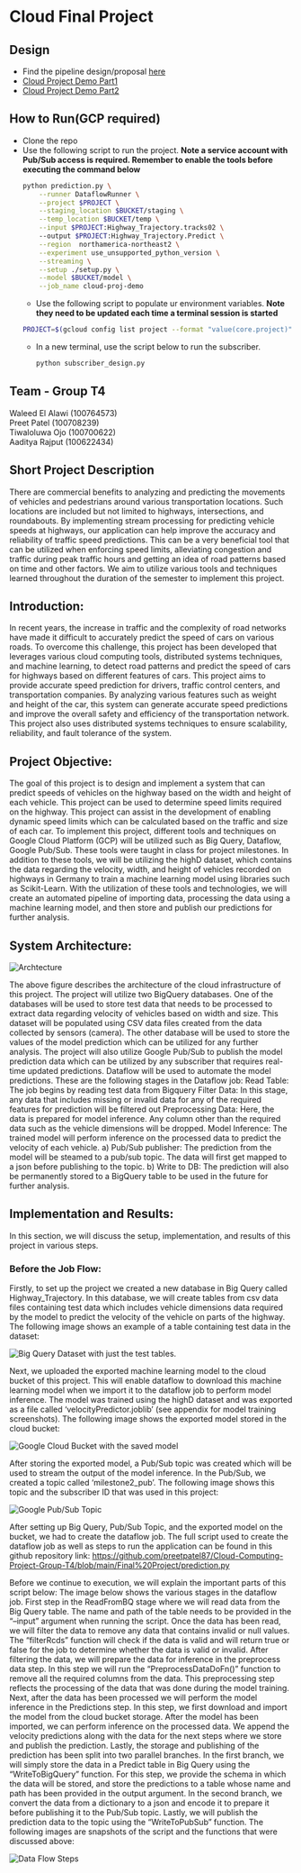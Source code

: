 # Cloud Final Project

## Design
- Find the pipeline design/proposal [here](https://docs.google.com/document/d/1r0pLqDuQMCbqDKsQqahURGHPus3RO9M7zlsiVZ8JRU0/edit?usp=share_link)
- [Cloud Project Demo Part1 ](https://drive.google.com/file/d/1l-yf8NnBPlca9OMT5YqYcd6cTy28LFTg/view?usp=share_link)
- [Cloud Project Demo Part2 ](https://drive.google.com/file/d/1F1JJ9czU8AHLYVgC6FzjNKMN7j64o6xh/view?usp=share_link)


## How to Run(GCP required)
- Clone the repo
- Use the following script to run the project. **Note a service account with Pub/Sub access is required. Remember to enable the tools before executing the command below**
    ```bash
    python prediction.py \
        --runner DataflowRunner \
        --project $PROJECT \
        --staging_location $BUCKET/staging \
        --temp_location $BUCKET/temp \
        --input $PROJECT:Highway_Trajectory.tracks02 \ 
        --output $PROJECT:Highway_Trajectory.Predict \
        --region  northamerica-northeast2 \
        --experiment use_unsupported_python_version \
        --streaming \
        --setup ./setup.py \
        --model $BUCKET/model \
        --job_name cloud-proj-demo
    ```
    - Use the following script to populate ur environment variables. **Note they need to be updated each time a terminal session is started**
    ```bash
    PROJECT=$(gcloud config list project --format "value(core.project)") && BUCKET=gs://$PROJECT-bucket
    ```
    - In a new terminal, use the script below to run the subscriber.
        ```bash
        python subscriber_design.py
        ```

## Team - Group T4
Waleed El Alawi (100764573)<br>
Preet Patel (100708239) <br>
Tiwaloluwa Ojo (100700622)<br>
Aaditya Rajput (100622434)<br>


## Short Project Description
There are commercial benefits to analyzing and predicting the movements of vehicles and pedestrians around various transportation locations. Such locations are included but not limited to highways, intersections, and roundabouts. By implementing stream processing for predicting vehicle speeds at highways, our application can help improve the accuracy and reliability of traffic speed predictions. This can be a very beneficial tool that can be utilized when enforcing speed limits, alleviating congestion and traffic during peak traffic hours and getting an idea of road patterns based on time and other factors. We aim to utilize various tools and techniques learned throughout the duration of the semester to implement this project.

## Introduction:
In recent years, the increase in traffic and the complexity of road networks have made it difficult to accurately predict the speed of cars on various roads. To overcome this challenge, this project has been developed that leverages various cloud computing tools, distributed systems techniques, and machine learning, to detect road patterns and predict the speed of cars for highways based on different features of cars. This project aims to provide accurate speed prediction for drivers, traffic control centers, and transportation companies. By analyzing various features such as weight and height of the car, this system can generate accurate speed predictions and improve the overall safety and efficiency of the transportation network. This project also uses distributed systems techniques to ensure scalability, reliability, and fault tolerance of the system. 

## Project Objective:
The goal of this project is to design and implement a system that can predict speeds of vehicles on the highway based on the width and height of each vehicle. This project can be used to determine speed limits required on the highway. This project can assist in the development of enabling dynamic speed limits which can be calculated based on the traffic and size of each car. To implement this project, different tools and techniques on Google Cloud Platform (GCP) will be utilized such as Big Query, Dataflow, Google Pub/Sub. These tools were taught in class for project milestones. In addition to these tools, we will be utilizing the highD dataset, which contains the data regarding the velocity, width, and height of vehicles recorded on highways in Germany to train a machine learning model using libraries such as Scikit-Learn. With the utilization of these tools and technologies, we will create an automated pipeline of importing data, processing the data using a machine learning model, and then store and publish our predictions for further analysis.

## System Architecture:

![Archtecture](https://github.com/preetpatel87/Cloud-Computing-Project-Group-T4/blob/main/Final%20Project/images/image16.png)

The above figure describes the architecture of the cloud infrastructure of this project. The project will utilize two BigQuery databases. One of the databases will be used to store test data that needs to be processed to extract data regarding velocity of vehicles based on width and size. This dataset will be populated using CSV data files created from the data collected by sensors (camera).  The other database will be used to store the values of the model prediction which can be utilized for any further analysis. The project will also utilize Google Pub/Sub to publish the model prediction data which can be utilized by any subscriber that requires real-time updated predictions. Dataflow will be used to automate the model predictions. These are the following stages in the Dataflow job:
Read Table: The job begins by reading test data from Bigquery
Filter Data: In this stage, any data that includes missing or invalid data for any of the required features for prediction will be filtered out
Preprocessing Data: Here, the data is prepared for model inference. Any column other than the required data such as the vehicle dimensions will be dropped.
Model Inference: The trained model will perform inference on the processed data to predict the velocity of each vehicle.
a) Pub/Sub publisher: The prediction from the model will be steamed to a pub/sub topic. The data will first get mapped to a json before publishing to the topic. 
b) Write to DB: The prediction will also be permanently stored to a BigQuery table to be used in the future for further analysis.


## Implementation and Results:
In this section, we will discuss the setup, implementation, and results of this project in various steps.


### Before the Job Flow:
Firstly, to set up the project we created a new database in Big Query called Highway_Trajectory. In this database, we will create tables from csv data files containing test data which includes vehicle dimensions data required by the model to predict the velocity of the vehicle on parts of the highway. The following image shows an example of a table containing test data in the dataset:

![Big  Query Dataset with just the test tables.](https://github.com/preetpatel87/Cloud-Computing-Project-Group-T4/blob/main/Final%20Project/images/image15.png)


Next, we uploaded the exported machine learning model to the cloud bucket of this project. This will enable dataflow to download this machine learning model when we import it to the dataflow job to perform model inference. The model was trained using the highD dataset and was exported as a file called ‘velocityPredictor.joblib’ (see appendix for model training screenshots). The following image shows the exported model stored in the cloud bucket: 

![Google Cloud Bucket with the saved model](https://github.com/preetpatel87/Cloud-Computing-Project-Group-T4/blob/main/Final%20Project/images/image3.png)

After storing the exported model, a Pub/Sub topic was created which will be used to stream the output of the model inference. In the Pub/Sub, we created a topic called ‘milestone2_pub’. The following image shows this topic and the subscriber ID that was used in this project:

![Google Pub/Sub Topic](https://github.com/preetpatel87/Cloud-Computing-Project-Group-T4/blob/main/Final%20Project/images/image20.png)

After setting up Big Query, Pub/Sub Topic, and the exported model on the bucket, we had to create the dataflow job. The full script used to create the dataflow job as well as steps to run the application can be found in this github repository link: https://github.com/preetpatel87/Cloud-Computing-Project-Group-T4/blob/main/Final%20Project/prediction.py

Before we continue to execution, we will explain the important parts of this script below:
The image below shows the various stages in the dataflow job. First step in the ReadFromBQ stage where we will read data from the Big Query table. The name and path of the table needs to be provided in the “–input” argument when running the script. Once the data has been read, we will filter the data to remove any data that contains invalid or null values. The “filterRcds” function will check if the data is valid and will return true or false for the job to determine whether the data is valid or invalid. After filtering the data, we will prepare the data for inference in the preprocess data step. In this step we will run the “PreprocessDataDoFn()” function to remove all the required columns from the data. This preprocessing step reflects the processing of the data that was done during the model training. Next, after the data has been processed we will perform the model inference in the Predictions step. In this step, we first download and import the model from the cloud bucket storage. After the model has been imported, we can perform inference on the processed data. We append the velocity predictions along with the data for the next steps where we store and publish the prediction. Lastly, the storage and publishing of the prediction has been split into two parallel branches. In the first branch, we will simply store the data in a Predict table in Big Query using the “WriteToBigQuery” function. For this step, we provide the schema in which the data will be stored, and store the predictions to a table whose name and path has been provided in the output argument. In the second branch, we convert the data from a dictionary to a json and encode it to prepare it before publishing it to the Pub/Sub topic. Lastly, we will publish the prediction data to the topic using the “WriteToPubSub” function. The following images are snapshots of the script and the functions that were discussed above:

![Data Flow Steps](https://github.com/preetpatel87/Cloud-Computing-Project-Group-T4/blob/main/Final%20Project/images/image5.png)


